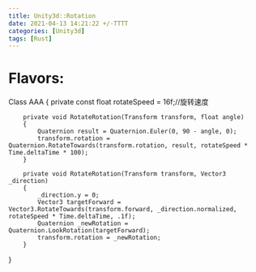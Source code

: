 ```yaml
---
title: Unity3d::Rotation
date: 2021-04-13 14:21:22 +/-TTTT
categories: [Unity3d]
tags: [Rust]
---
```


# Flavors:
Class AAA
{
        private const float rotateSpeed = 16f;//旋转速度

        private void RotateRotation(Transform transform, float angle)
        {
            Quaternion result = Quaternion.Euler(0, 90 - angle, 0);
            transform.rotation = Quaternion.RotateTowards(transform.rotation, result, rotateSpeed * Time.deltaTime * 100);
        }

        private void RotateRotation(Transform transform, Vector3 _direction)
        {
            _direction.y = 0;
            Vector3 targetForward = Vector3.RotateTowards(transform.forward, _direction.normalized, rotateSpeed * Time.deltaTime, .1f);
            Quaternion _newRotation = Quaternion.LookRotation(targetForward);
            transform.rotation = _newRotation;
        }
}
